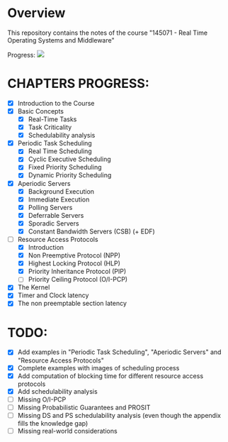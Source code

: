 # Overview #
This repository contains the notes of the course "145071 - Real Time Operating Systems and Middleware"

Progress: ![](https://us-central1-progress-markdown.cloudfunctions.net/progress/64)

# CHAPTERS PROGRESS: #
- [x] Introduction to the Course
- [x] Basic Concepts
    - [x] Real-Time Tasks
    - [x] Task Criticality
    - [x] Schedulability analysis
- [x] Periodic Task Scheduling
    - [x] Real Time Scheduling
    - [x] Cyclic Executive Scheduling
    - [x] Fixed Priority Scheduling
    - [x] Dynamic Priority Scheduling
- [x] Aperiodic Servers
    - [x] Background Execution
    - [x] Immediate Execution
    - [x] Polling Servers
    - [x] Deferrable Servers
    - [x] Sporadic Servers
    - [x] Constant Bandwidth Servers (CSB) (+ EDF)
- [ ] Resource Access Protocols
    - [x] Introduction
    - [x] Non Preemptive Protocol (NPP)
    - [x] Highest Locking Protocol (HLP)
    - [x] Priority Inheritance Protocol (PIP)
    - [ ] Priority Ceiling Protocol (O/I-PCP)
- [x] The Kernel
- [x] Timer and Clock latency
- [x] The non preemptable section latency 

# TODO: #
- [x] Add examples in "Periodic Task Scheduling", "Aperiodic Servers" and "Resource Access Protocols"
- [x] Complete examples with images of scheduling process
- [x] Add computation of blocking time for different resource access protocols
- [x] Add schedulability analysis
- [ ] Missing O/I-PCP
- [ ] Missing Probabilistic Guarantees and PROSIT
- [ ] Missing DS and PS schedulability analysis (even though the appendix fills the knowledge gap)
- [ ] Missing real-world considerations